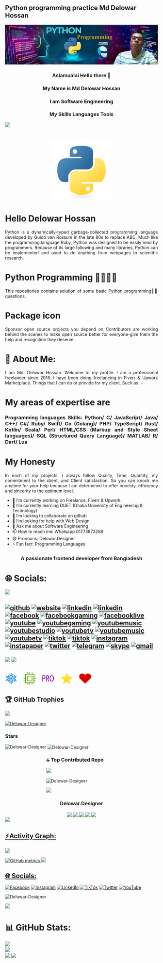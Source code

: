 ## Python programming practice Md Delowar Hossan
<img src="./Image/Python programming practice Banner.png" Width="" title="C_Programming Practice Md Delowar Hossan"/> 
<h3 align="center"> Aslamualai Hello there 👋</h3>
<h3 align="center">My Name is Md Delowar Hossan</h3><h3 align="center">I am Software Engineering</h3><h3 align="center">My Skills Languages Tools</h3>

<a href="https://visitcount.itsvg.in">
  <img src="https://visitcount.itsvg.in/api?id=Delowar-Designer&label=Profile%20Views%20Delowar-Designer&color=3&icon=0&pretty=true" />
  
  # 
  <p align="center"> <a href="https://www.python.org" target="_blank" rel="noreferrer"> <img src="https://raw.githubusercontent.com/devicons/devicon/master/icons/python/python-original.svg" alt="python" width="200" height="200"/> </a> </p>  

  #  Hello Delowar Hossan   
<p align="justify">
    Python is a dynamically-typed garbage-collected programming language developed by Guido van Rossum in the late 80s to replace ABC. Much like the programming language Ruby, Python was designed to be easily read by programmers. Because of its large following and many libraries, Python can be implemented and used to do anything from webpages to scientific research.
</p>

# Python Programming 👨‍💻👩‍💻
<p align="justify">
This repositories contains solution of some basic Python programming👩‍💻 questions.
</p>

# Package icon
<p align="justify">
Sponsor open source projects you depend on
Contributors are working behind the scenes to make open source better for everyone-give them the help and recognition they deserve.
</p>

# 💫 About Me:
<p align="justify">
I am Md. Delowar Hossan. Welcome to my  profile. I am a professional freelancer since 2018. I have been doing freelancing in Fiverr & Upwork Marketplace. Things that I can do or provide for my client. Such as :- </p>

# My areas of expertise are

### <p align="justify"> Programming languages Skills: Python/ C/ JavaScript/ Java/ C++/ C#/ Ruby/ Swift/ Go (Golang)/ PHP/ TypeScript/ Rust/ Kotlin/ Scala/ Perl/ HTML/CSS (Markup and Style Sheet languages)/ SQL (Structured Query Language)/ MATLAB/ R/ Dart/ Lua</p>
# My Honesty
<p align="justify">
In each of my projects, I always follow Quality, Time, Quantity, my commitment to the client, and Client satisfaction. So you can knock me anytime for your help because I am determined to offer honesty, efficiency and sincerity to the optimum level.
</p>

- 🔭 I’m currently working on Freelance, Fiverr & Upwork. 
- 🌱 I’m currently learning DUET (Dhaka University of Engineering & Technology) 
- 👯 I’m looking to collaborate on github 
- 🤔 I’m looking for help with Web Design 
- 💬 Ask me about Software Engineering 
- 📫 How to reach me: Whatsapp 01773873289 
- 😄 Pronouns: Delowar.Designer 
- ⚡ Fun fact: Programming Languages 

<h3 align="center">A passionate frontend developer from Bangladesh</h3>
<p align="justify">

# 🌐 Socials:
<img src="https://user-images.githubusercontent.com/73097560/115834477-dbab4500-a447-11eb-908a-139a6edaec5c.gif"><h2 align="left">
[<img src='https://cdn.jsdelivr.net/npm/simple-icons@3.0.1/icons/github.svg' alt='github' height='40'>](https://github.com/Delowar-Designer)  [<img src='https://cdn.jsdelivr.net/npm/simple-icons@3.0.1/icons/icloud.svg' alt='website' height='40'>](https://Delowar-Designer.github.io/Git-and-GitHub-Practice-Md-Delowar-Hossan)  [<img src='https://cdn.jsdelivr.net/npm/simple-icons@3.0.1/icons/linkedin.svg' alt='linkedin' height='40'>](https://www.linkedin.com/in/delowar-designer)  [<img src='https://cdn.jsdelivr.net/npm/simple-icons@3.0.1/icons/linkedin.svg' alt='linkedin' height='40'>](https://www.linkedin.com/company/82771656/admin/feed/posts/)  [<img src='https://cdn.jsdelivr.net/npm/simple-icons@3.0.1/icons/facebook.svg' alt='facebook' height='40'>](https://www.facebook.com/delowar.designe)  [<img src='https://cdn.jsdelivr.net/npm/simple-icons@3.0.1/icons/facebookgaming.svg' alt='facebookgaming' height='40'>](https://www.facebook.com/groups/delowar.designer)  [<img src='https://cdn.jsdelivr.net/npm/simple-icons@3.0.1/icons/facebooklive.svg' alt='facebooklive' height='40'>](https://www.facebook.com/delowar.designer)  [<img src='https://cdn.jsdelivr.net/npm/simple-icons@3.0.1/icons/youtube.svg' alt='youtube' height='40'>](https://www.youtube.com/@delowar.designer)  [<img src='https://cdn.jsdelivr.net/npm/simple-icons@3.0.1/icons/youtubegaming.svg' alt='youtubegaming' height='40'>](https://www.youtube.com/@delowar.designerOfficial)  [<img src='https://cdn.jsdelivr.net/npm/simple-icons@3.0.1/icons/youtubemusic.svg' alt='youtubemusic' height='40'>](https://www.youtube.com/watch?v=Msb1aQIoS3o&t=87s)  [<img src='https://cdn.jsdelivr.net/npm/simple-icons@3.0.1/icons/youtubestudio.svg' alt='youtubestudio' height='40'>](https://www.youtube.com/watch?v=4EXPPZVFLnE&t=16s)  [<img src='https://cdn.jsdelivr.net/npm/simple-icons@3.0.1/icons/youtubetv.svg' alt='youtubetv' height='40'>](https://www.youtube.com/watch?v=DyGGrj8Nu8A&list=PLPDKLM7yMj9CXlZCpWfw8MN12YbMA2i3a&index=1)  [<img src='https://cdn.jsdelivr.net/npm/simple-icons@3.0.1/icons/youtubemusic.svg' alt='youtubemusic' height='40'>](https://www.youtube.com/watch?v=kprsS_QDqhQ)  [<img src='https://cdn.jsdelivr.net/npm/simple-icons@3.0.1/icons/youtubetv.svg' alt='youtubetv' height='40'>](https://www.youtube.com/watch?v=ifsR8njynWk&t=153s)  [<img src='https://cdn.jsdelivr.net/npm/simple-icons@3.0.1/icons/tiktok.svg' alt='tiktok' height='40'>](https://www.tiktok.com/@delowar.designer/video/7298254874603572482?lang=en)  [<img src='https://cdn.jsdelivr.net/npm/simple-icons@3.0.1/icons/tiktok.svg' alt='tiktok' height='40'>](https://www.tiktok.com/@delowar.designer?lang=en)  [<img src='https://cdn.jsdelivr.net/npm/simple-icons@3.0.1/icons/instagram.svg' alt='instagram' height='40'>](https://www.instagram.com/reel/CsSwkYHu_JM/?utm_source=ig_web_copy_link&igshid=MzRlODBiNWFlZA==)  [<img src='https://cdn.jsdelivr.net/npm/simple-icons@3.0.1/icons/instapaper.svg' alt='instapaper' height='40'>](https://www.instagram.com/delowar.designer/)  [<img src='https://cdn.jsdelivr.net/npm/simple-icons@3.0.1/icons/twitter.svg' alt='twitter' height='40'>](https://x.com/DelowarDesigner/status/1694079929070297548?s=20)  [<img src='https://cdn.jsdelivr.net/npm/simple-icons@3.0.1/icons/telegram.svg' alt='telegram' height='40'>](https://web.telegram.org/a/#-1001695213278)  [<img src='https://cdn.jsdelivr.net/npm/simple-icons@3.0.1/icons/skype.svg' alt='skype' height='40'>](https://join.skype.com/invite/yOjXUCjuXbrh)  [<img src='https://cdn.jsdelivr.net/npm/simple-icons@3.0.1/icons/gmail.svg' alt='gmail' height='40'>](https://delowar.designer@gmail.com) 
</p> 


[![](https://visitcount.itsvg.in/api?id=Delowar-Designer&icon=0&color=8)](https://visitcount.itsvg.in)
<img src="https://user-images.githubusercontent.com/73097560/115834477-dbab4500-a447-11eb-908a-139a6edaec5c.gif"><h2 align="left">

<a href='https://archiveprogram.github.com/'><img src='https://raw.githubusercontent.com/acervenky/animated-github-badges/master/assets/acbadge.gif' width='40' height='40'></a> <a href='https://docs.github.com/en/developers'><img src='https://raw.githubusercontent.com/acervenky/animated-github-badges/master/assets/devbadge.gif' width='40' height='40'></a> <a href='https://github.com/pricing'><img src='https://raw.githubusercontent.com/acervenky/animated-github-badges/master/assets/pro.gif' width='40' height='40'></a> <a href='https://stars.github.com/'><img src='https://raw.githubusercontent.com/acervenky/animated-github-badges/master/assets/starbadge.gif' width='40' height='40'></a> <a href='https://docs.github.com/en/github/supporting-the-open-source-community-with-github-sponsors'><img src='https://raw.githubusercontent.com/acervenky/animated-github-badges/master/assets/sponsorbadge.gif' width='40' height='40'></a> 
## 🏆 GitHub Trophies
![](https://github-profile-trophy.vercel.app/?username=Delowar-Designer&theme=nord&no-frame=false&no-bg=false&margin-w=4)
<p align="left"> <a href="https://github.com/ryo-ma/github-profile-trophy"><img src="https://github-profile-trophy.vercel.app/?username=Delowar-Designer&theme=dark_lover" alt="Delowar-Designer" /></a> </p>

<h3 align="left">Stars</h3>
<img align="left" height="180em" src="https://github-readme-stats.vercel.app/api/top-langs/?username=Delowar-Designer&langs_count=8&theme=yeblu" alt=Delowar-Designer />

<p>&nbsp;<img align="center" height="180em" src="https://github-readme-stats.vercel.app/api?username=Delowar-Designer&show_icons=true&locale=en&theme=material-palenight" alt="Delowar-Designer" /></p>

### 🔝 Top Contributed Repo
![](https://github-contributor-stats.vercel.app/api?username=Delowar-Designer&limit=5&theme=radical&combine_all_yearly_contributions=true)

<p><img align="center" height="180em" src="https://github-readme-streak-stats.herokuapp.com/?user=Delowar-Designer&theme=python-dark" alt="Delowar-Designer" /></p>

<img src="https://user-images.githubusercontent.com/73097560/115834477-dbab4500-a447-11eb-908a-139a6edaec5c.gif"><h3 align="center">Delowar.Designer</h3>
<div align="center">
<a href="https://github.com/Delowar-Designer">
<img align="center" src="http://github-profile-summary-cards.vercel.app/api/cards/stats?username=Delowar-Designer&theme=2077" height="180em" />
<img align="center" src="http://github-profile-summary-cards.vercel.app/api/cards/most-commit-language?username=Delowar-Designer&theme=algolia" height="180em" />
<img align="center" src="http://github-profile-summary-cards.vercel.app/api/cards/repos-per-language?username=Delowar-Designer&theme=yeblu" height="180em" />
<img align="center" src="http://github-profile-summary-cards.vercel.app/api/cards/productive-time?username=Delowar-Designer&theme=yeblu" height="180em" />
<img align="center" src="http://github-profile-summary-cards.vercel.app/api/cards/profile-details?username=Delowar-Designer&theme=yeblu" height="180em" />
</div>
<img src="https://user-images.githubusercontent.com/73097560/115834477-dbab4500-a447-11eb-908a-139a6edaec5c.gif"><h2 align="left">⚡Activity Graph:</h2>
<img align="center" src="https://github-readme-activity-graph.vercel.app/graph?username=Delowar-Designer&theme=dracula"/>







![GitHub metrics](https://metrics.lecoq.io/Delowar-Designer)
<img src="https://user-images.githubusercontent.com/73097560/115834477-dbab4500-a447-11eb-908a-139a6edaec5c.gif"><h2 align="left">
 
## 🌐 Socials:
[![Facebook](https://img.shields.io/badge/Facebook-%231877F2.svg?logo=Facebook&logoColor=white)](https://facebook.com/Delowar.Designer) [![Instagram](https://img.shields.io/badge/Instagram-%23E4405F.svg?logo=Instagram&logoColor=white)](https://instagram.com/Delowar.Designer) [![LinkedIn](https://img.shields.io/badge/LinkedIn-%230077B5.svg?logo=linkedin&logoColor=white)](https://linkedin.com/in/Delowar-Designer) [![TikTok](https://img.shields.io/badge/TikTok-%23000000.svg?logo=TikTok&logoColor=white)](https://tiktok.com/@Delowar.Designer) [![Twitter](https://img.shields.io/badge/Twitter-%231DA1F2.svg?logo=Twitter&logoColor=white)](https://twitter.com/@DelowarDesigner) [![YouTube](https://img.shields.io/badge/YouTube-%23FF0000.svg?logo=YouTube&logoColor=white)](https://youtube.com/@Delowar.Designer) 
<p align="left"> <img src="https://komarev.com/ghpvc/?username=Delowar-Designer&label=Profile%20views&color=0e75b6&style=flat" alt="Delowar-Designer" /> </p> 

<img src="https://raw.githubusercontent.com/Trilokia/Trilokia/379277808c61ef204768a61bbc5d25bc7798ccf1/bottom_header.svg" />

# 📊 GitHub Stats:

![](https://github-readme-stats.vercel.app/api?username=Delowar-Designer&theme=yeblu&hide_border=false&include_all_commits=true&count_private=true)<br/>
![](https://github-readme-streak-stats.herokuapp.com/?user=Delowar-Designer&theme=yeblu&hide_border=false)<br/>
![](https://github-readme-stats.vercel.app/api/top-langs/?username=Delowar-Designer&theme=yeblu&hide_border=false&include_all_commits=true&count_private=true&layout=compact)
<img src="https://user-images.githubusercontent.com/73097560/115834477-dbab4500-a447-11eb-908a-139a6edaec5c.gif"><h2 align="left">